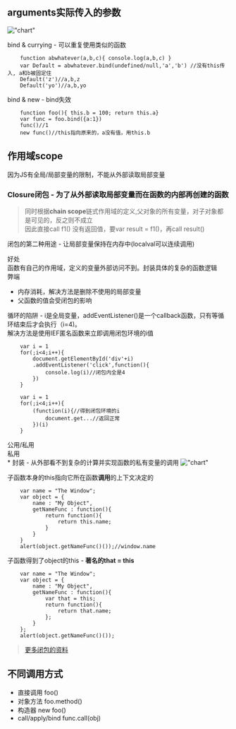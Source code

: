 ## arguments实际传入的参数
!["chart"](http://img.mukewang.com/5608d60d000103e812800720.jpg)  

bind & currying - 可以重复使用类似的函数  
		
		function abwhatever(a,b,c){ console.log(a,b,c) }
		var Default = abwhatever.bind(undefined/null,'a','b') //没有this传入, a和b被固定住
		Default('z')//a,b,z
		Default('yo')//a,b,yo

bind & new - bind失效  
		
		function foo(){ this.b = 100; return this.a}
		var func = foo.bind({a:1})
		func()//1
		new func()//this指向原来的，a没有值，用this.b

## 作用域scope
因为JS有全局/局部变量的限制，不能从外部读取局部变量  

### Closure闭包 - 为了从外部读取局部变量而在函数的内部再创建的函数  
> 同时根据**chain scope**链式作用域的定义,父对象的所有变量，对子对象都是可见的，反之则不成立  
> 因此直接call f1() 没有返回值，要var result = f1()，再call result()  

  闭包的第二种用途 - 让局部变量保持在内存中(localval可以连续调用)  

好处  
函数有自己的作用域，定义的变量外部访问不到。封装具体的复杂的函数逻辑  
弊端  
  * 内存消耗，解决方法是删除不使用的局部变量  
  * 父函数的值会受闭包的影响  

循环的陷阱 - i是全局变量，addEventListener()是一个callback函数，只有等循环结束后才会执行（i=4)。  
解决方法是使用IEF匿名函数来立即调用闭包环境的i值  
		
		var i = 1		
		for(;i<4;i++){
			document.getElementById('div'+i)
			.addEventListener('click',function(){
				console.log(i)//闭包内全是4			
			})		
		}
		
		var i = 1
		for(;i<4;i++){
			(function(i){//得到闭包环境的i
				document.get...//返回正常			
			})(i)		
		}
 

公用/私用  
  私用  
    * 封装 - 从外部看不到复杂的计算并实现函数的私有变量的调用
	!["chart"](http://img.mukewang.com/56a8b573000103af12800720.jpg)  

  子函数本身的this指向它所在函数**调用**的上下文决定的  

		var name = "The Window";
		var object = {
			name : "My Object",
			getNameFunc : function(){
				return function(){
					return this.name;
				}
			}
		}
		alert(object.getNameFunc()());//window.name

  子函数得到了object的this - **著名的that = this**  

		var name = "The Window";
		var object = {
			name : "My Object",
			getNameFunc : function(){
				var that = this;
				return function(){
					return that.name;
				};
			}
		};
		alert(object.getNameFunc()());

> [更多闭包的资料](http://www.ruanyifeng.com/blog/2009/08/learning_javascript_closures.html "阮一峰的网络日志")

## 不同调用方式
* 直接调用 foo()  
* 对象方法 foo.method()  
* 构造器   new foo()  
* call/apply/bind func.call(obj)  


